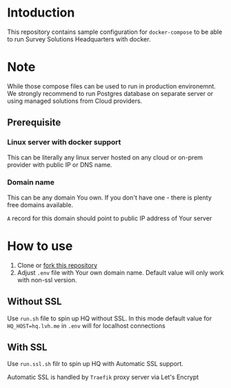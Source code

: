 # Intoduction

This repository contains sample configuration for `docker-compose` to be able to run Survey Solutions Headquarters with docker.

# Note

While those compose files can be used to run in production environemnt. We strongly recommend to run Postgres database on separate server or using managed solutions from Cloud providers.

## Prerequisite

### Linux server with docker support

This can be literally any linux server hosted on any cloud or on-prem provider with public IP or DNS name.

### Domain name

This can be any domain You own. If you don't have one - there is plenty free domains available.

`A` record for this domain should point to public IP address of Your server

# How to use

1. Clone or [fork this repository](https://github.com/surveysolutions/docker-compose/fork)
2. Adjust `.env` file with Your own domain name. Default value will only work with non-ssl version.

## Without SSL

Use `run.sh` file to spin up HQ without SSL. In this mode default value for  `HQ_HOST=hq.lvh.me` in `.env` will for localhost connections

## With SSL

Use `run.ssl.sh` filr to spin up HQ with Automatic SSL support. 

Automatic SSL is handled by `Traefik` proxy server via Let's Encrypt
